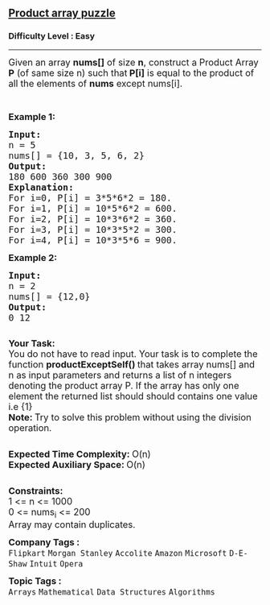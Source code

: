 <h2><a href="https://www.geeksforgeeks.org/problems/product-array-puzzle4525/1?page=1&sprint=94ade6723438d94ecf0c00c3937dad55&sprint=94ade6723438d94ecf0c00c3937dad55&sortBy=difficulty">Product array puzzle</a></h2><h3>Difficulty Level : Easy</h3><hr><div class="problems_problem_content__Xm_eO"><p><span style="font-size:18px">Given an array <strong>nums[]</strong> of size <strong>n</strong>, construct a Product Array <strong>P</strong> (of same size n) such that<strong> P[i]</strong> is equal to the product of all the elements of <strong>nums</strong> except nums[i].</span></p>

<p>&nbsp;</p>

<p><span style="font-size:18px"><strong>Example 1:</strong></span></p>

<pre><span style="font-size:18px"><strong>Input:
</strong>n = 5
nums[] = {10, 3, 5, 6, 2}
<strong>Output:
</strong>180 600 360 300 900<strong>
Explanation: </strong>
For i=0, P[i] = 3*5*6*2 = 180.
For i=1, P[i] = 10*5*6*2 = 600.
For i=2, P[i] = 10*3*6*2 = 360.
For i=3, P[i] = 10*3*5*2 = 300.
For i=4, P[i] = 10*3*5*6 = 900.</span>
</pre>

<p><span style="font-size:18px"><strong>Example 2:</strong></span></p>

<pre><span style="font-size:18px"><strong>Input:
</strong>n = 2
nums[] = {12,0}
<strong>Output:
</strong>0 12</span>

</pre>

<p><span style="font-size:18px"><strong>Your Task:</strong><br>
You do not have to read input. Your task is to complete the function&nbsp;<strong>productExceptSelf() </strong>that takes array nums[] and n&nbsp;as input parameters and returns a list of n&nbsp;integers denoting the product array P.&nbsp;If the array has only one element the returned list should&nbsp;should contains one value i.e {1}</span><br>
<span style="font-size:18px"><strong>Note:&nbsp;</strong>Try to solve this problem without using the division operation.</span><br>
&nbsp;</p>

<p><span style="font-size:18px"><strong>Expected Time Complexity:&nbsp;</strong>O(n)<br>
<strong>Expected Auxiliary Space:&nbsp;</strong>O(n)</span><br>
&nbsp;</p>

<p><span style="font-size:18px"><strong>Constraints:</strong><br>
1 &lt;= n &lt;= 1000<br>
0 &lt;= nums<sub>i</sub> &lt;= 200</span><br>
<span style="font-size:18px">Array&nbsp;may contain duplicates.</span></p>
</div><p><span style=font-size:18px><strong>Company Tags : </strong><br><code>Flipkart</code>&nbsp;<code>Morgan Stanley</code>&nbsp;<code>Accolite</code>&nbsp;<code>Amazon</code>&nbsp;<code>Microsoft</code>&nbsp;<code>D-E-Shaw</code>&nbsp;<code>Intuit</code>&nbsp;<code>Opera</code>&nbsp;<br><p><span style=font-size:18px><strong>Topic Tags : </strong><br><code>Arrays</code>&nbsp;<code>Mathematical</code>&nbsp;<code>Data Structures</code>&nbsp;<code>Algorithms</code>&nbsp;